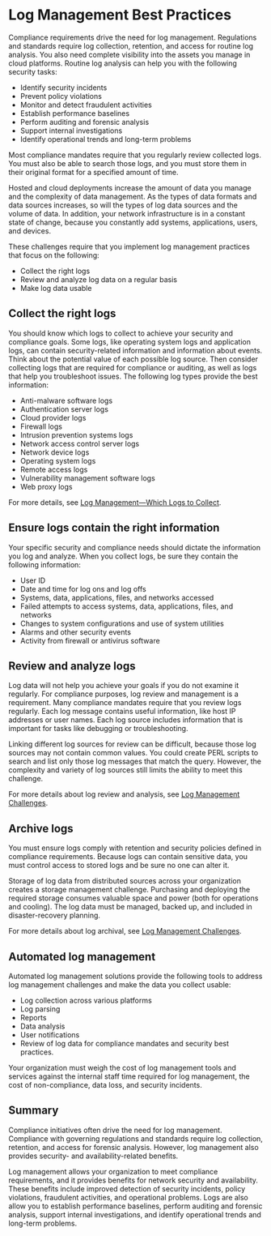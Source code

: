 # Log Management Best Practices

Compliance requirements drive the need for log management. Regulations and standards require log collection, retention, and access for routine log analysis. You also need complete visibility into the assets you manage in cloud platforms. Routine log analysis can help you with the following security tasks:

* Identify security incidents
* Prevent policy violations
* Monitor and detect fraudulent activities
* Establish performance baselines
* Perform auditing and forensic analysis
* Support internal investigations
* Identify operational trends and long-term problems

Most compliance mandates require that you regularly review collected logs. You must also be able to search those logs, and you must store them in their original format for a specified amount of time.

Hosted and cloud deployments increase the amount of data you manage and the complexity of data management. As the types of data formats and data sources increases, so will the types of log data sources and the volume of data. In addition, your network infrastructure is in a constant state of change, because you constantly add systems, applications, users, and devices.

These challenges require that you implement log management practices that focus on the following:

* Collect the right logs
* Review and analyze log data on a regular basis
* Make log data usable

## Collect the right logs

You should know which logs to collect to achieve your security and compliance goals. Some logs, like operating system logs and application logs, can contain security-related information and information about events. Think about the potential value of each possible log source. Then consider collecting logs that are required for compliance or auditing, as well as logs that help you troubleshoot issues. The following log types provide the best information:

* Anti-malware software logs
* Authentication server logs
* Cloud provider logs
* Firewall logs
* Intrusion prevention systems logs
* Network access control server logs
* Network device logs
* Operating system logs
* Remote access logs
* Vulnerability management software logs
* Web proxy logs

For more details, see [Log Management—Which Logs to Collect](log-management-log-collection.md).

## Ensure logs contain the right information

Your specific security and compliance needs should dictate the information you log and analyze. When you collect logs, be sure they contain the following information:

* User ID
* Date and time for log ons and log offs
* Systems, data, applications, files, and networks accessed
* Failed attempts to access systems, data, applications, files, and networks
* Changes to system configurations and use of system utilities
* Alarms and other security events
* Activity from firewall or antivirus software

## Review and analyze logs 

Log data will not help you achieve your goals if you do not examine it regularly. For compliance purposes, log review and management is a requirement. Many compliance mandates require that you review logs regularly. Each log message contains useful information, like host IP addresses or user names. Each log source includes information that is important for tasks like debugging or troubleshooting.

Linking different log sources for review can be difficult, because those log sources may not contain common values. You could create PERL scripts to search and list only those log messages that match the query. However, the complexity and variety of log sources still limits the ability to meet this challenge.

For more details about log review and analysis, see [Log Management Challenges](log-management-challenges.md).

## Archive logs

You must ensure logs comply with retention and security policies defined in compliance requirements. Because logs can contain sensitive data, you must control access to stored logs and be sure no one can alter it.

Storage of log data from distributed sources across your organization creates a storage management challenge. Purchasing and deploying the required storage consumes valuable space and power (both for operations and cooling). The log data must be managed, backed up, and included in disaster-recovery planning.

For more details about log archival, see [Log Management Challenges](log-management-challenges.md).

## Automated log management

Automated log management solutions provide the following tools to address log management challenges and make the data you collect usable:

* Log collection across various platforms
* Log parsing
* Reports
* Data analysis
* User notifications
* Review of log data for compliance mandates and security best practices.

Your organization must weigh the cost of log management tools and services against the internal staff time required for log management, the cost of non-compliance, data loss, and security incidents.

## Summary

Compliance initiatives often drive the need for log management. Compliance with governing regulations and standards require log collection, retention, and access for forensic analysis. However, log management also provides security- and availability-related benefits.

Log management allows your organization to meet compliance requirements, and it provides benefits for network security and availability. These benefits include improved detection of security incidents, policy violations, fraudulent activities, and operational problems. Logs are also allow you to establish performance baselines, perform auditing and forensic analysis, support internal investigations, and identify operational trends and long-term problems.
